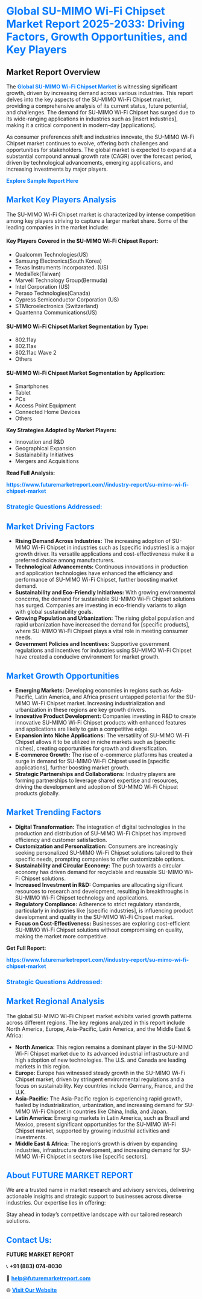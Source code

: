 <h1 style="color: #007BFF;">Global SU-MIMO Wi-Fi Chipset Market Report 2025-2033: Driving Factors, Growth Opportunities, and Key Players</h1>

<section id="overview">
<h2>Market Report Overview</h2>
<p>The <a href="https://www.futuremarketreport.com//industry-report/su-mimo-wi-fi-chipset-market" style="color: #007BFF; text-decoration: none;"><strong>Global SU-MIMO Wi-Fi Chipset Market</strong></a> is witnessing significant growth, driven by increasing demand across various industries. This report delves into the key aspects of the SU-MIMO Wi-Fi Chipset market, providing a comprehensive analysis of its current status, future potential, and challenges. The demand for SU-MIMO Wi-Fi Chipset has surged due to its wide-ranging applications in industries such as [insert industries], making it a critical component in modern-day [applications].</p>
<p>As consumer preferences shift and industries innovate, the SU-MIMO Wi-Fi Chipset market continues to evolve, offering both challenges and opportunities for stakeholders. The global market is expected to expand at a substantial compound annual growth rate (CAGR) over the forecast period, driven by technological advancements, emerging applications, and increasing investments by major players.</p>
</section>

<section id="overview">
<p><a href="https://www.futuremarketreport.com//request-sample/reportId=82352" style="color: #007BFF; text-decoration: none;"><strong>Explore Sample Report Here</strong></a></p>
</section>

<section id="key-players">
<h2 style="color: #007BFF;">Market Key Players Analysis</h2>
<p>The SU-MIMO Wi-Fi Chipset market is characterized by intense competition among key players striving to capture a larger market share. Some of the leading companies in the market include:</p>
<h4>Key Players Covered in the SU-MIMO Wi-Fi Chipset Report:</h4>
<ul><li>Qualcomm Technologies(US)</li><li>Samsung Electronics(South Korea)</li><li>Texas Instruments Incorporated. (US)</li><li>MediaTek(Taiwan)</li><li>Marvell Technology Group(Bermuda)</li><li>Intel Corporation (US)</li><li>Peraso Technologies(Canada)</li><li>Cypress Semiconductor Corporation (US)</li><li>STMicroelectronics (Switzerland)</li><li>Quantenna Communications(US)</li></ul>
<h4>SU-MIMO Wi-Fi Chipset Market Segmentation by Type:</h4>
<ul><li>802.11ay</li><li>802.11ax</li><li>802.11ac Wave 2</li><li>Others</li></ul>

<h4>SU-MIMO Wi-Fi Chipset Market Segmentation by Application:</h4>
<ul><li>Smartphones</li><li>Tablet</li><li>PCs</li><li>Access Point Equipment</li><li>Connected Home Devices</li><li>Others</li></ul>
<p><strong>Key Strategies Adopted by Market Players:</strong></p>
<ul>
<li>Innovation and R&D</li>
<li>Geographical Expansion</li>
<li>Sustainability Initiatives</li>
<li>Mergers and Acquisitions</li>
</ul>
</section>

<section>
<p><strong>Read Full Analysis: </strong></p><a href="https://www.futuremarketreport.com//industry-report/su-mimo-wi-fi-chipset-market" style="color: #007BFF; text-decoration: none;"><strong>https://www.futuremarketreport.com//industry-report/su-mimo-wi-fi-chipset-market</strong></a>
<h3 style="color: #007BFF;">Strategic Questions Addressed:</h3>
</section>

<section id="driving-factors">
<h2 style="color: #007BFF;">Market Driving Factors</h2>
<ul>
<li><strong>Rising Demand Across Industries:</strong> The increasing adoption of SU-MIMO Wi-Fi Chipset in industries such as [specific industries] is a major growth driver. Its versatile applications and cost-effectiveness make it a preferred choice among manufacturers.</li>
<li><strong>Technological Advancements:</strong> Continuous innovations in production and application technologies have enhanced the efficiency and performance of SU-MIMO Wi-Fi Chipset, further boosting market demand.</li>
<li><strong>Sustainability and Eco-Friendly Initiatives:</strong> With growing environmental concerns, the demand for sustainable SU-MIMO Wi-Fi Chipset solutions has surged. Companies are investing in eco-friendly variants to align with global sustainability goals.</li>
<li><strong>Growing Population and Urbanization:</strong> The rising global population and rapid urbanization have increased the demand for [specific products], where SU-MIMO Wi-Fi Chipset plays a vital role in meeting consumer needs.</li>
<li><strong>Government Policies and Incentives:</strong> Supportive government regulations and incentives for industries using SU-MIMO Wi-Fi Chipset have created a conducive environment for market growth.</li>
</ul>
</section>

<section id="growth-opportunities">
<h2 style="color: #007BFF;">Market Growth Opportunities</h2>
<ul>
<li><strong>Emerging Markets:</strong> Developing economies in regions such as Asia-Pacific, Latin America, and Africa present untapped potential for the SU-MIMO Wi-Fi Chipset market. Increasing industrialization and urbanization in these regions are key growth drivers.</li>
<li><strong>Innovative Product Development:</strong> Companies investing in R&D to create innovative SU-MIMO Wi-Fi Chipset products with enhanced features and applications are likely to gain a competitive edge.</li>
<li><strong>Expansion into Niche Applications:</strong> The versatility of SU-MIMO Wi-Fi Chipset allows it to be utilized in niche markets such as [specific niches], creating opportunities for growth and diversification.</li>
<li><strong>E-commerce Growth:</strong> The rise of e-commerce platforms has created a surge in demand for SU-MIMO Wi-Fi Chipset used in [specific applications], further boosting market growth.</li>
<li><strong>Strategic Partnerships and Collaborations:</strong> Industry players are forming partnerships to leverage shared expertise and resources, driving the development and adoption of SU-MIMO Wi-Fi Chipset products globally.</li>
</ul>
</section>

<section id="trending-factors">
<h2 style="color: #007BFF;">Market Trending Factors</h2>
<ul>
<li><strong>Digital Transformation:</strong> The integration of digital technologies in the production and distribution of SU-MIMO Wi-Fi Chipset has improved efficiency and customer satisfaction.</li>
<li><strong>Customization and Personalization:</strong> Consumers are increasingly seeking personalized SU-MIMO Wi-Fi Chipset solutions tailored to their specific needs, prompting companies to offer customizable options.</li>
<li><strong>Sustainability and Circular Economy:</strong> The push towards a circular economy has driven demand for recyclable and reusable SU-MIMO Wi-Fi Chipset solutions.</li>
<li><strong>Increased Investment in R&D:</strong> Companies are allocating significant resources to research and development, resulting in breakthroughs in SU-MIMO Wi-Fi Chipset technology and applications.</li>
<li><strong>Regulatory Compliance:</strong> Adherence to strict regulatory standards, particularly in industries like [specific industries], is influencing product development and quality in the SU-MIMO Wi-Fi Chipset market.</li>
<li><strong>Focus on Cost-Effectiveness:</strong> Businesses are exploring cost-efficient SU-MIMO Wi-Fi Chipset solutions without compromising on quality, making the market more competitive.</li>
</ul>
</section>

<section>
<p><strong>Get Full Report: </strong></p><a href="https://www.futuremarketreport.com//industry-report/su-mimo-wi-fi-chipset-market" style="color: #007BFF; text-decoration: none;"><strong>https://www.futuremarketreport.com//industry-report/su-mimo-wi-fi-chipset-market</strong></a>
<h3 style="color: #007BFF;">Strategic Questions Addressed:</h3>
</section>


<section id="regional-analysis">
<h2 style="color: #007BFF;">Market Regional Analysis</h2>
<p>The global SU-MIMO Wi-Fi Chipset market exhibits varied growth patterns across different regions. The key regions analyzed in this report include North America, Europe, Asia-Pacific, Latin America, and the Middle East & Africa:</p>
<ul>
<li><strong>North America:</strong> This region remains a dominant player in the SU-MIMO Wi-Fi Chipset market due to its advanced industrial infrastructure and high adoption of new technologies. The U.S. and Canada are leading markets in this region.</li>
<li><strong>Europe:</strong> Europe has witnessed steady growth in the SU-MIMO Wi-Fi Chipset market, driven by stringent environmental regulations and a focus on sustainability. Key countries include Germany, France, and the U.K.</li>
<li><strong>Asia-Pacific:</strong> The Asia-Pacific region is experiencing rapid growth, fueled by industrialization, urbanization, and increasing demand for SU-MIMO Wi-Fi Chipset in countries like China, India, and Japan.</li>
<li><strong>Latin America:</strong> Emerging markets in Latin America, such as Brazil and Mexico, present significant opportunities for the SU-MIMO Wi-Fi Chipset market, supported by growing industrial activities and investments.</li>
<li><strong>Middle East & Africa:</strong> The region’s growth is driven by expanding industries, infrastructure development, and increasing demand for SU-MIMO Wi-Fi Chipset in sectors like [specific sectors].</li>
</ul>
</section>

<footer>
<h2 style="color: #007BFF;">About FUTURE MARKET REPORT</h2>
<p>We are a trusted name in market research and advisory services, delivering actionable insights and strategic support to businesses across diverse industries. Our expertise lies in offering:</p>

<p>Stay ahead in today’s competitive landscape with our tailored research solutions.</p>

<h2 style="color: #007BFF;">Contact Us:</h2>
<p><strong>FUTURE MARKET REPORT</strong></p>
<p>📞 <strong>+91 (883) 074-8030</strong></p>
<p>📧 <strong><a href="mailto:help@futuremarketreport.com" style="color: #007BFF;">help@futuremarketreport.com</a></strong></p>
<p>🌐 <strong><a href="https://www.futuremarketreport.com/" style="color: #007BFF;">Visit Our Website</a></strong></p>
</footer>